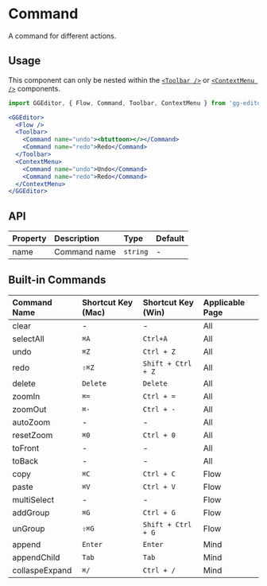 # Command

A command for different actions.

## Usage

This component can only be nested within the [`<Toolbar />`](./toolbar.en-US.md) or [`<ContextMenu />`](./contextMenu.en-US.md) components.

```jsx
import GGEditor, { Flow, Command, Toolbar, ContextMenu } from 'gg-editor';

<GGEditor>
  <Flow />
  <Toolbar>
    <Command name="undo"><btuttoon></></Command>
    <Command name="redo">Redo</Command>
  </Toolbar>
  <ContextMenu>
    <Command name="undo">Undo</Command>
    <Command name="redo">Redo</Command>
  </ContextMenu>
</GGEditor>
```

## API

| Property | Description | Type | Default |
| :--- | :--- | :--- | :--- |
| name | Command name | `string` | - |

## Built-in Commands

|  Command Name | Shortcut Key (Mac) | Shortcut Key (Win) | Applicable Page |
| :--- | :--- | :--- | :--- |
| clear | - | - | All |
| selectAll | `⌘A` | `Ctrl+A` | All |
| undo | `⌘Z` | `Ctrl + Z` | All |
| redo | `⇧⌘Z` | `Shift + Ctrl + Z` | All |
| delete | `Delete` | `Delete` | All |
| zoomIn | `⌘=` | `Ctrl + =` | All |
| zoomOut | `⌘-` | `Ctrl + -` | All |
| autoZoom | - | - | All |
| resetZoom | `⌘0` | `Ctrl + 0` | All |
| toFront | - | - | All |
| toBack | - | - | All |
| copy | `⌘C` | `Ctrl + C` | Flow |
| paste | `⌘V` | `Ctrl + V` | Flow |
| multiSelect | - | - | Flow |
| addGroup | `⌘G` | `Ctrl + G` | Flow |
| unGroup | `⇧⌘G` | `Shift + Ctrl + G` | Flow |
| append | `Enter` | `Enter` | Mind |
| appendChild | `Tab` | `Tab` | Mind |
| collaspeExpand | `⌘/` | `Ctrl + /` | Mind |
